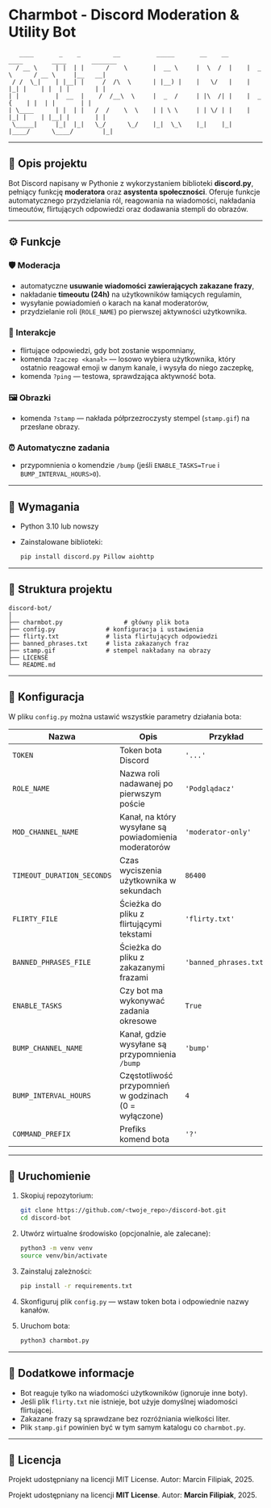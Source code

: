 # Charmbot - Discord Moderation & Utility Bot

```
   ____       _    _         __          _____       __    __      ____        ____       _______    
  / __ \     | |  | |      /    \       |  __ \     |  \  /  |    |  _ \      / __ \     |__   __|   
 / /  \_|    | |__| |     /  /\  \      | |__) |    |   \/   |    | |_| |    | |  | |       | |      
| |          |  __  |    /  /__\  \     |  _  /     | |\  /| |    |  _  {    | |  | |       | |      
| \____      | |  | |   /  /    \  \    | | \ \     | | \/ | |    | |_| |    | |__| |       | |      
 \_____|     |_|  |_|   \_/      \_/    |_|  \_\    |_|    |_|    |____/      \____/        |_|       

```

---

## 📘 Opis projektu

Bot Discord napisany w Pythonie z wykorzystaniem biblioteki **discord.py**, pełniący funkcję **moderatora** oraz **asystenta społeczności**.
Oferuje funkcje automatycznego przydzielania ról, reagowania na wiadomości, nakładania timeoutów, flirtujących odpowiedzi oraz dodawania stempli do obrazów.

---

## ⚙️ Funkcje

### 🛡️ Moderacja

* automatyczne **usuwanie wiadomości zawierających zakazane frazy**,
* nakładanie **timeoutu (24h)** na użytkowników łamiących regulamin,
* wysyłanie powiadomień o karach na kanał moderatorów,
* przydzielanie roli (`ROLE_NAME`) po pierwszej aktywności użytkownika.

### 💬 Interakcje

* flirtujące odpowiedzi, gdy bot zostanie wspomniany,
* komenda `?zaczep <kanał>` — losowo wybiera użytkownika, który ostatnio reagował emoji w danym kanale, i wysyła do niego zaczepkę,
* komenda `?ping` — testowa, sprawdzająca aktywność bota.

### 🖼️ Obrazki

* komenda `?stamp` — nakłada półprzezroczysty stempel (`stamp.gif`) na przesłane obrazy.

### ⏰ Automatyczne zadania

* przypomnienia o komendzie `/bump` (jeśli `ENABLE_TASKS=True` i `BUMP_INTERVAL_HOURS>0`).

---

## 🧩 Wymagania

* Python 3.10 lub nowszy
* Zainstalowane biblioteki:

  ```bash
  pip install discord.py Pillow aiohttp
  ```

---

## 📁 Struktura projektu

```
discord-bot/
│
├── charmbot.py                 # główny plik bota
├── config.py              # konfiguracja i ustawienia
├── flirty.txt             # lista flirtujących odpowiedzi
├── banned_phrases.txt     # lista zakazanych fraz
├── stamp.gif              # stempel nakładany na obrazy
├── LICENSE
└── README.md
```

---

## 🔧 Konfiguracja

W pliku `config.py` można ustawić wszystkie parametry działania bota:

| Nazwa                      | Opis                                                  | Przykład               |
| -------------------------- | ----------------------------------------------------- | ---------------------- |
| `TOKEN`                    | Token bota Discord                                    | `'...'`                |
| `ROLE_NAME`                | Nazwa roli nadawanej po pierwszym poście              | `'Podglądacz'`         |
| `MOD_CHANNEL_NAME`         | Kanał, na który wysyłane są powiadomienia moderatorów | `'moderator-only'`     |
| `TIMEOUT_DURATION_SECONDS` | Czas wyciszenia użytkownika w sekundach               | `86400`                |
| `FLIRTY_FILE`              | Ścieżka do pliku z flirtującymi tekstami              | `'flirty.txt'`         |
| `BANNED_PHRASES_FILE`      | Ścieżka do pliku z zakazanymi frazami                 | `'banned_phrases.txt'` |
| `ENABLE_TASKS`             | Czy bot ma wykonywać zadania okresowe                 | `True`                 |
| `BUMP_CHANNEL_NAME`        | Kanał, gdzie wysyłane są przypomnienia `/bump`        | `'bump'`               |
| `BUMP_INTERVAL_HOURS`      | Częstotliwość przypomnień w godzinach (0 = wyłączone) | `4`                    |
| `COMMAND_PREFIX`           | Prefiks komend bota                                   | `'?'`                  |

---

## 🚀 Uruchomienie

1. Skopiuj repozytorium:

   ```bash
   git clone https://github.com/<twoje_repo>/discord-bot.git
   cd discord-bot
   ```

2. Utwórz wirtualne środowisko (opcjonalnie, ale zalecane):

   ```bash
   python3 -m venv venv
   source venv/bin/activate
   ```

3. Zainstaluj zależności:

   ```bash
   pip install -r requirements.txt
   ```

4. Skonfiguruj plik `config.py` — wstaw token bota i odpowiednie nazwy kanałów.

5. Uruchom bota:

   ```bash
   python3 charmbot.py
   ```

---

## 🧠 Dodatkowe informacje

* Bot reaguje tylko na wiadomości użytkowników (ignoruje inne boty).
* Jeśli plik `flirty.txt` nie istnieje, bot użyje domyślnej wiadomości flirtującej.
* Zakazane frazy są sprawdzane bez rozróżniania wielkości liter.
* Plik `stamp.gif` powinien być w tym samym katalogu co `charmbot.py`.

---

## 📜 Licencja

Projekt udostępniany na licencji MIT License.
Autor: Marcin Filipiak, 2025.

Projekt udostępniany na licencji **MIT License**.
Autor: **Marcin Filipiak**, 2025.
